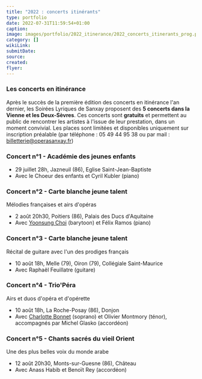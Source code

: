 ```yaml
---
title: "2022 : concerts itinérants"
type: portfolio
date: 2022-07-31T11:59:54+01:00
caption: 
image: images/portfolio/2022_itinerance/2022_concerts_itinerants_prog.png
category: []
wikiLink: 
submitDate:
source: 
created:
flyer: 
---
```


### Les concerts en itinérance

Après le succès de la première édition des concerts en itinérance l'an dernier, les Soirées Lyriques de Sanxay 
proposent des **5 concerts dans la Vienne et les Deux-Sèvres**.
Ces concerts sont **gratuits** et permettent au public de rencontrer les artistes à l'issue de leur prestation, dans un moment convivial.
Les places sont limitées et disponibles uniquement sur inscription préalable (par téléphone : 05 49 44 95 38 ou
par mail : billetterie@operasanxay.fr)


### Concert n°1 - Académie des jeunes enfants

* 29 juillet 28h, Jazneuil (86), Eglise Saint-Jean-Baptiste
* Avec le Choeur des enfants et Cyril Kubler (piano)


### Concert n°2 - Carte blanche jeune talent

Mélodies françaises et airs d'opéras

* 2 août 20h30, Poitiers (86), Palais des Ducs d'Aquitaine
* Avec [Yoonsung Choi](/artists/yoonsung_choi) (barytoon) et Félix Ramos (piano)


### Concert n°3 - Carte blanche jeune talent

Récital de guitare avec l'un des prodiges français

* 10 août 18h, Melle (79), Oiron (79), Collégiale Saint-Maurice
* Avec Raphaël Feuillatre (guitare)


### Concert n°4 - Trio'Péra

Airs et duos d'opéra et d'opérette

* 10 août 18h, La Roche-Posay (86), Donjon
* Avec [Charlotte Bonnet](/artists/charlotte_bonnet/) (soprano) et Olivier Montmory (ténor), accompagnés par Michel Glasko (accordéon)


### Concert n°5 - Chants sacrés du vieil Orient

Une des plus belles voix du monde arabe

* 12 août 20h30, Monts-sur-Guesne (86), Château
* Avec Anass Habib et Benoït Rey (accordéon)


